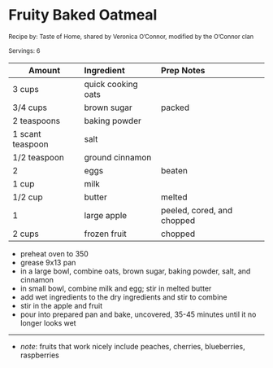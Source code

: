# Fruity Baked Oatmeal

<small>Recipe by: Taste of Home, shared by Veronica O’Connor, modified by the O’Connor clan</small>

<small>Servings: 6</small>

| Amount           | Ingredient         | Prep Notes                 |
| ---------------- | :----------------- | :------------------------- |
| 3 cups           | quick cooking oats |                            |
| 3/4 cups         | brown sugar        | packed                     |
| 2 teaspoons      | baking powder      |                            |
| 1 scant teaspoon | salt               |                            |
| 1/2 teaspoon     | ground cinnamon    |                            |
| 2                | eggs               | beaten                     |
| 1 cup            | milk               |                            |
| 1/2 cup          | butter             | melted                     |
| 1                | large apple        | peeled, cored, and chopped |
| 2 cups           | frozen fruit       | chopped                    |

- preheat oven to 350
- grease 9x13 pan
- in a large bowl, combine oats, brown sugar, baking powder, salt, and cinnamon
- in small bowl, combine milk and egg; stir in melted butter
- add wet ingredients to the dry ingredients and stir to combine
- stir in the apple and fruit
- pour into prepared pan and bake, uncovered, 35-45 minutes until it no longer looks wet

---

- _note_: fruits that work nicely include peaches, cherries, blueberries, raspberries

<!-- Tags:
- fiber
- fruit
- vegetarian
-->
